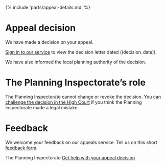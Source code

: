 {% include 'parts/appeal-details.md' %}

# Appeal decision

We have made a decision on your appeal.

[Sign in to our service](https://appeal-planning-decision.service.gov.uk/appeals/((appeal_reference_number))) to view the decision letter dated ((decision_date)).

We have also informed the local planning authority of the decision.

# The Planning Inspectorate’s role

The Planning Inspectorate cannot change or revoke the decision. You can [challenge the decision in the High Court](https://www.gov.uk/appeal-planning-decision/if-you-think-the-appeal-decision-is-legally-incorrect) if you think the Planning Inspectorate made a legal mistake.

# Feedback

We welcome your feedback on our appeals service. Tell us on this short [feedback form](https://forms.office.com/pages/responsepage.aspx?id=mN94WIhvq0iTIpmM5VcIjfMZj__F6D9LmMUUyoUrZDZUOERYMEFBN0NCOFdNU1BGWEhHUFQxWVhUUy4u).

The Planning Inspectorate
[Get help with your appeal decision](https://contact-us.planninginspectorate.gov.uk/hc/en-gb/requests/new)
